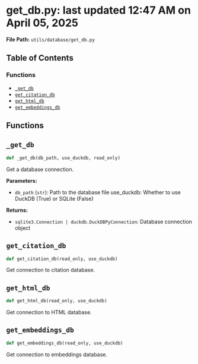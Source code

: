 # get_db.py: last updated 12:47 AM on April 05, 2025

**File Path:** `utils/database/get_db.py`

## Table of Contents

### Functions

- [`_get_db`](#_get_db)
- [`get_citation_db`](#get_citation_db)
- [`get_html_db`](#get_html_db)
- [`get_embeddings_db`](#get_embeddings_db)

## Functions

## `_get_db`

```python
def _get_db(db_path, use_duckdb, read_only)
```

Get a database connection.

**Parameters:**

- `db_path` (`str`): Path to the database file
use_duckdb: Whether to use DuckDB (True) or SQLite (False)

**Returns:**

- `sqlite3.Connection | duckdb.DuckDBPyConnection`: Database connection object

## `get_citation_db`

```python
def get_citation_db(read_only, use_duckdb)
```

Get connection to citation database.

## `get_html_db`

```python
def get_html_db(read_only, use_duckdb)
```

Get connection to HTML database.

## `get_embeddings_db`

```python
def get_embeddings_db(read_only, use_duckdb)
```

Get connection to embeddings database.
